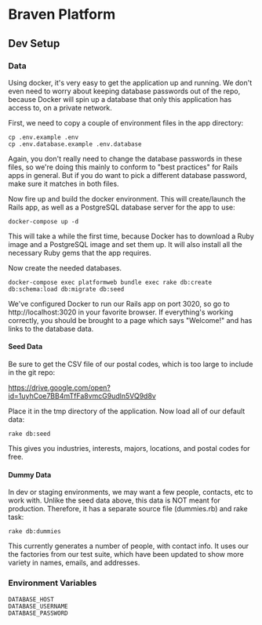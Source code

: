 # Braven Platform

## Dev Setup

### Data
Using docker, it's very easy to get the application up and running. We don't even need to worry about keeping database passwords out of the repo, because Docker will spin up a database that only this application has access to, on a private network.

First, we need to copy a couple of environment files in the app directory:

    cp .env.example .env
    cp .env.database.example .env.database

Again, you don't really need to change the database passwords in these files, so we're doing this mainly to conform to "best practices" for Rails apps in general. But if you do want to pick a different database password, make sure it matches in both files.

Now fire up and build the docker environment. This will create/launch the Rails app, as well as a PostgreSQL database server for the app to use:

    docker-compose up -d

This will take a while the first time, because Docker has to download a Ruby image and a PostgreSQL image and set them up. It will also install all the necessary Ruby gems that the app requires.

Now create the needed databases.

    docker-compose exec platformweb bundle exec rake db:create db:schema:load db:migrate db:seed

We've configured Docker to run our Rails app on port 3020, so go to http://localhost:3020 in your favorite browser. If everything's working correctly, you should be brought to a page which says "Welcome!" and has links to the database data. 

#### Seed Data

Be sure to get the CSV file of our postal codes, which is too large to include in the git repo:

https://drive.google.com/open?id=1uyhCoe7BB4mTfFa8vmcG9udln5VQ9d8v

Place it in the tmp directory of the application. Now load all of our default data:

    rake db:seed

This gives you industries, interests, majors, locations, and postal codes for free.

#### Dummy Data

In dev or staging environments, we may want a few people, contacts, etc to work with. Unlike the seed data above, 
this data is NOT meant for production. Therefore, it has a separate source file (dummies.rb) and rake task:

    rake db:dummies

This currently generates a number of people, with contact info. It uses our the factories from our test suite,
which have been updated to show more variety in names, emails, and addresses.

### Environment Variables

    DATABASE_HOST
    DATABASE_USERNAME
    DATABASE_PASSWORD
